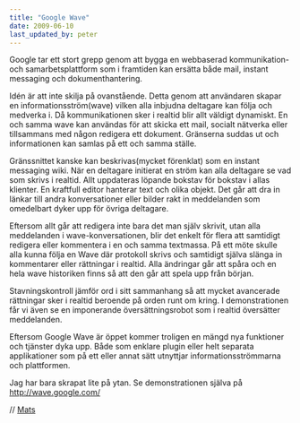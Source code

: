 ```yaml
---
title: "Google Wave"
date: 2009-06-10
last_updated_by: peter
---
```

Google tar ett stort grepp genom att bygga en webbaserad kommunikation- och samarbetsplattform som i framtiden kan ersätta både mail, instant messaging och dokumenthantering.

Idén är att inte skilja på ovanstående. Detta genom att användaren skapar en informationsström(wave) vilken alla inbjudna deltagare kan följa och medverka i. Då kommunikationen sker i realtid blir allt väldigt dynamiskt. En och samma wave kan användas för att skicka ett mail, socialt nätverka eller tillsammans med någon redigera ett dokument. Gränserna suddas ut och informationen kan samlas på ett och samma ställe.

Gränssnittet kanske kan beskrivas(mycket förenklat) som en instant messaging wiki. När en deltagare initierat en ström kan alla deltagare se vad som skrivs i realtid. Allt uppdateras löpande bokstav för bokstav i allas klienter. En kraftfull editor hanterar text och olika objekt. Det går att dra in länkar till andra konversationer eller bilder rakt in meddelanden som omedelbart dyker upp för övriga deltagare.

Eftersom allt går att redigera inte bara det man själv skrivit, utan alla meddelanden i wave-konversationen, blir det enkelt för flera att samtidigt redigera eller kommentera i en och samma textmassa. På ett möte skulle alla kunna följa en Wave där protokoll skrivs och samtidigt själva slänga in kommentarer eller rättningar i realtid. Alla ändringar går att spåra och en hela wave historiken finns så att den går att spela upp från början. 

Stavningskontroll jämför ord i sitt sammanhang så att mycket avancerade rättningar sker i realtid beroende på orden runt om kring. I demonstrationen får vi även se en imponerande översättningsrobot som i realtid översätter meddelanden. 

Eftersom Google Wave är öppet kommer troligen en mängd nya funktioner och tjänster dyka upp. Både som enklare plugin eller helt separata applikationer som på ett eller annat sätt utnyttjar informationsströmmarna och plattformen.  

Jag har bara skrapat lite på ytan. Se demonstrationen själva på <a href="http://wave.google.com/">http://wave.google.com/</a>

// [Mats](/mats)
